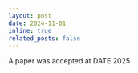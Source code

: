 ```yaml
---
layout: post
date: 2024-11-01
inline: true
related_posts: false
---
```


A paper was accepted at DATE 2025
